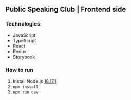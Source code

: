 ## Public Speaking Club | Frontend side

### Technologies:
 - JavaScript
 - TypeScript
 - React
 - Redux
 - Storybook

### How to run
1. Install Node.js [18.17.1](https://nodejs.org/en/blog/release/v18.17.1)
2. `npm install`
3. `npm run dev`


